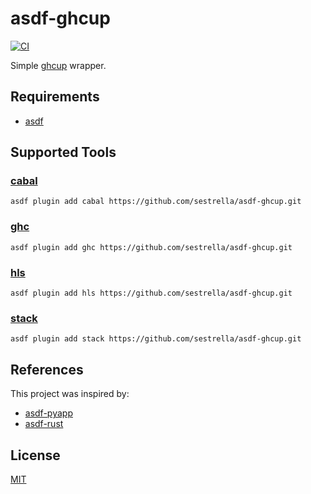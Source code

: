 # asdf-ghcup

[![CI](https://github.com/sestrella/asdf-ghcup/actions/workflows/ci.yml/badge.svg)](https://github.com/sestrella/asdf-ghcup/actions/workflows/ci.yml)

Simple [ghcup][ghcup] wrapper.

## Requirements

- [asdf](https://github.com/asdf-vm/asdf)

## Supported Tools

### [cabal](https://www.haskell.org/cabal/)

```
asdf plugin add cabal https://github.com/sestrella/asdf-ghcup.git
```

### [ghc](https://www.haskell.org/ghc/)

```
asdf plugin add ghc https://github.com/sestrella/asdf-ghcup.git
```

### [hls](https://github.com/haskell/haskell-language-server)

```
asdf plugin add hls https://github.com/sestrella/asdf-ghcup.git
```

### [stack](https://docs.haskellstack.org/en/stable/README/)

```
asdf plugin add stack https://github.com/sestrella/asdf-ghcup.git
```

## References

This project was inspired by:

- [asdf-pyapp](https://github.com/amrox/asdf-pyapp)
- [asdf-rust](https://github.com/asdf-community/asdf-rust)

## License

[MIT](LICENSE)

[ghcup]: https://www.haskell.org/ghcup/
